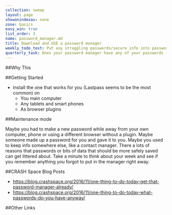 ```yaml
---
collection: sweep
layout: page
showonindexas: none
zone: basics
easy_win: true
list_order: 3
name: password_manager.md
title: Download and USE a password manager
weekly_todo_text: Put any straggling passwords/secure info into password manager.
quarterly_task: Does your password manager have any of your passwords flagged as old or bad?
---
```

##Why This


##Getting Started

* Install the one that works for you (Lastpass seems to be the most common) on
  * You main computer
  * Any tablets and smart phones
  * As browser plugins

##Maintenance mode

Maybe you had to make a new password while away from your own computer, phone or using a different browser without a plugin. Maybe someone made up a password for you and gave it to you. Maybe you used to keep info somewhere else, like a contact manager. There a lots of reasons that passwords or bits of data that should be more safely saved can get littered about. Take a minute to think about your week and see if you remember anything you forgot to put in the manager right away.

##CRASH Space Blog Posts
* <https://blog.crashspace.org/2016/11/one-thing-to-do-today-get-that-password-manager-already/>
* <https://blog.crashspace.org/2016/11/one-thing-to-do-today-what-passwords-do-you-have-anyway/>

##Other Links
